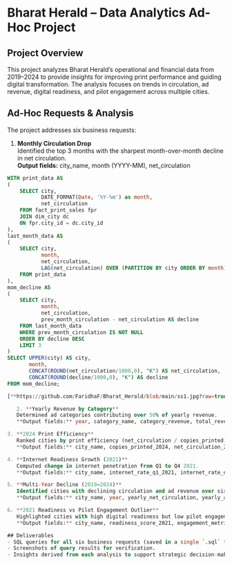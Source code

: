 # Bharat Herald – Data Analytics Ad-Hoc Project

## Project Overview
This project analyzes Bharat Herald’s operational and financial data from 2019–2024 to provide insights for improving print performance and guiding digital transformation. The analysis focuses on trends in circulation, ad revenue, digital readiness, and pilot engagement across multiple cities.

## Ad-Hoc Requests & Analysis
The project addresses six business requests:

1. **Monthly Circulation Drop**  
   Identified the top 3 months with the sharpest month-over-month decline in net circulation.  
   **Output fields:** city_name, month (YYYY-MM), net_circulation  
   
```sql
WITH print_data AS
(
    SELECT city,
           DATE_FORMAT(Date, '%Y-%m') as month,
           net_circulation
    FROM fact_print_sales fpr
    JOIN dim_city dc
    ON fpr.city_id = dc.city_id
),
last_month_data AS
(
    SELECT city,
           month,
           net_circulation,
           LAG(net_circulation) OVER (PARTITION BY city ORDER BY month) AS prev_month_circulation
    FROM print_data
),
mom_decline AS
(
    SELECT city,
           month,
           net_circulation,
           prev_month_circulation - net_circulation AS decline
    FROM last_month_data
    WHERE prev_month_circulation IS NOT NULL
    ORDER BY decline DESC
    LIMIT 3
)
SELECT UPPER(city) AS city,
       month,
       CONCAT(ROUND(net_circulation/1000,0), "K") AS net_circulation,
       CONCAT(ROUND(decline/1000,0), "K") AS decline
FROM mom_decline;

[**https://github.com/FaridhaF/Bharat_Herald/blob/main/ss1.jpg?raw=true**](https://github.com/FaridhaF/Bharat_Herald/blob/main/r1.csv)

   2. **Yearly Revenue by Category**  
   Determined ad categories contributing over 50% of yearly revenue.  
   **Output fields:** year, category_name, category_revenue, total_revenue_year, pct_of_year_total  

3. **2024 Print Efficiency**  
   Ranked cities by print efficiency (net_circulation / copies_printed).  
   **Output fields:** city_name, copies_printed_2024, net_circulation_2024, efficiency_ratio, efficiency_rank_2024  

4. **Internet Readiness Growth (2021)**  
   Computed change in internet penetration from Q1 to Q4 2021.  
   **Output fields:** city_name, internet_rate_q1_2021, internet_rate_q4_2021, delta_internet_rate  

5. **Multi-Year Decline (2019–2024)**  
   Identified cities with declining circulation and ad revenue over six years.  
   **Output fields:** city_name, year, yearly_net_circulation, yearly_ad_revenue, is_declining_print, is_declining_ad_revenue, is_declining_both  

6. **2021 Readiness vs Pilot Engagement Outlier**  
   Highlighted cities with high digital readiness but low pilot engagement.  
   **Output fields:** city_name, readiness_score_2021, engagement_metric_2021, readiness_rank_desc, engagement_rank_asc, is_outlier  

## Deliverables
- SQL queries for all six business requests (saved in a single `.sql` file).  
- Screenshots of query results for verification.  
- Insights derived from each analysis to support strategic decision-making.
